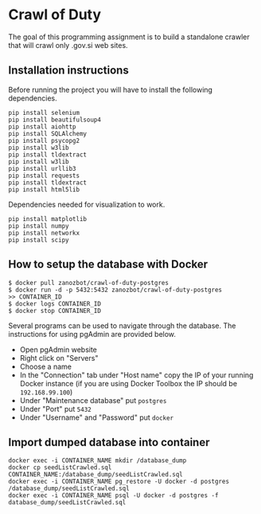 # Crawl of Duty
The goal of this programming assignment is to build a standalone crawler that will crawl only .gov.si web sites.

## Installation instructions

Before running the project you will have to install the following dependencies.

```
pip install selenium
pip install beautifulsoup4
pip install aiohttp
pip install SQLAlchemy
pip install psycopg2
pip install w3lib
pip install tldextract
pip install w3lib
pip install urllib3
pip install requests
pip install tldextract
pip install html5lib
```

Dependencies needed for visualization to work.
```
pip install matplotlib
pip install numpy
pip install networkx
pip install scipy
```

## How to setup the database with Docker

```
$ docker pull zanozbot/crawl-of-duty-postgres
$ docker run -d -p 5432:5432 zanozbot/crawl-of-duty-postgres
>> CONTAINER_ID
$ docker logs CONTAINER_ID
$ docker stop CONTAINER_ID
```

Several programs can be used to navigate through the database. The instructions for using pgAdmin are provided below.

* Open pgAdmin website
* Right click on "Servers"
* Choose a name
* In the "Connection" tab under "Host name" copy the IP of your running Docker instance (if you are using Docker Toolbox the IP should be `192.168.99.100`)
* Under "Maintenance database" put `postgres`
* Under "Port" put `5432`
* Under "Username" and "Password" put `docker`

## Import dumped  database into container

```
docker exec -i CONTAINER_NAME mkdir /database_dump
docker cp seedListCrawled.sql CONTAINER_NAME:/database_dump/seedListCrawled.sql
docker exec -i CONTAINER_NAME pg_restore -U docker -d postgres /database_dump/seedListCrawled.sql
docker exec -i CONTAINER_NAME psql -U docker -d postgres -f database_dump/seedListCrawled.sql
```